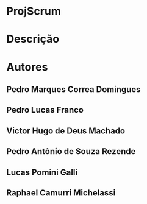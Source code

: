 # ProjScrum

# Descrição

# Autores

## Pedro Marques Correa Domingues

## Pedro Lucas Franco

## Victor Hugo de Deus Machado

## Pedro Antônio de Souza Rezende 

## Lucas Pomini Galli

## Raphael Camurri Michelassi 

